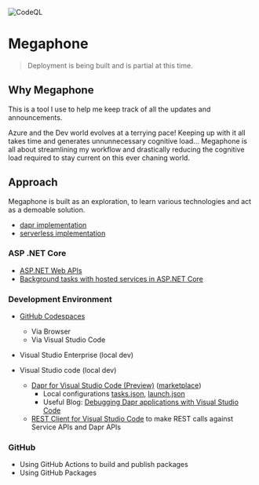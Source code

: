 ![CodeQL](https://github.com/AlexandreBrisebois/megaphone/workflows/CodeQL/badge.svg)

# Megaphone

> Deployment is being built and is partial at this time.

## Why Megaphone

This is a tool I use to help me keep track of all the updates and announcements.

Azure and the Dev world evolves at a terrying pace! Keeping up with it all takes time and generates unnunnecessary cognitive load... Megaphone is all about streamlining my workflow and drastically reducing the cognitive load required to stay current on this ever chaning world.

## Approach

Megaphone is built as an exploration, to learn various technologies and act as a demoable solution.

- [dapr implementation](https://github.com/AlexandreBrisebois/megaphone/tree/trunk/dapr)
- [serverless implementation](https://github.com/AlexandreBrisebois/megaphone/tree/trunk/serverless)


### ASP .NET Core

- [ASP.NET Web APIs](https://dotnet.microsoft.com/apps/aspnet/apis)
- [Background tasks with hosted services in ASP.NET Core](https://docs.microsoft.com/en-us/aspnet/core/fundamentals/host/hosted-services?view=aspnetcore-3.1&tabs=visual-studio)

### Development Environment

- [GitHub Codespaces](https://github.com/features/codespaces)
  - Via Browser
  - Via Visual Studio Code

- Visual Studio Enterprise (local dev)

- Visual Studio code (local dev)
  - [Dapr for Visual Studio Code (Preview)](https://github.com/microsoft/vscode-dapr) ([marketplace](https://marketplace.visualstudio.com/items?itemName=ms-azuretools.vscode-dapr))
    - Local configurations [tasks.json](./.vscode/tasks.json), [launch.json](./.vscode/launch.json)
    - Useful Blog: [Debugging Dapr applications with Visual Studio Code](https://blog.ehn.nu/2020/03/debugging-dapr-applications-with-visual-studio-code/)
  - [REST Client for Visual Studio Code](https://github.com/Huachao/vscode-restclient) to make REST calls against Service APIs and Dapr APIs

### GitHub

- Using GitHub Actions to build and publish packages
- Using GitHub Packages

